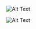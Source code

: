 ![Alt Text](https://i.pinimg.com/originals/1b/66/fd/1b66fd91d436cef1818f80d560cb134f.gif)

![Alt Text](https://thumbs.gfycat.com/SpotlessMealyAmericanshorthair-size_restricted.gif)


<!--
**msnpy/msnpy** is a ✨ _special_ ✨ repository because its `README.md` (this file) appears on your GitHub profile.

Here are some ideas to get you started:

- 🔭 I’m currently working on ...
- 🌱 I’m currently learning ...
- 👯 I’m looking to collaborate on ...
- 🤔 I’m looking for help with ...
- 💬 Ask me about ...
- 📫 How to reach me: ...
- 😄 Pronouns: ...
- ⚡ Fun fact: ...
-->
